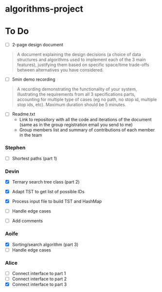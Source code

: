 # algorithms-project

# To Do

- [ ] 2-page design document
> A document explaining the design decisions (a choice of data structures and algorithms used to implement each of the 3 main features), justifying them based on specific space/time trade-offs between alternatives you have considered. 


- [ ] 5min demo recording
> A recording demonstrating the functionality of your system, illustrating the requirements from all 3 specifications parts, accounting for multiple type of cases (eg no path, no stop id, multiple stop ids, etc). Maximum duration should be 5 minutes.


- [ ] Readme.txt
    - Link to repository with all the code and iterations of the document (same as in the group
    registration email you send to me)
    - Group members list and summary of contributions of each member in the team

### Stephen
- [ ] Shortest paths (part 1)

### Devin

- [x] Ternary search tree class (part 2)
- [x] Adapt TST to get list of possible IDs
- [x] Process input file to build TST and HashMap
- [ ] Handle edge cases
- [ ] Add comments


### Aoife

- [x] Sorting/search algorithm (part 3)
- [ ] Handle edge cases

### Alice
- [ ] Connect interface to part 1
- [ ] Connect interface to part 2
- [x] Connect interface to part 3
